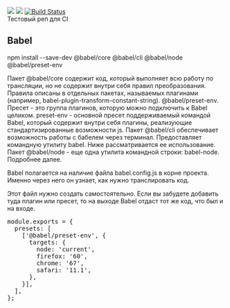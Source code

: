<a href="https://codeclimate.com/github/slvKhan/asyncHighOrderFn/maintainability"><img src="https://api.codeclimate.com/v1/badges/4463842717293640e32a/maintainability" /></a>
<a href="https://codeclimate.com/github/slvKhan/asyncHighOrderFn/test_coverage"><img src="https://api.codeclimate.com/v1/badges/4463842717293640e32a/test_coverage" /></a>
[![Build Status](https://travis-ci.org/slvKhan/asyncHighOrderFn.svg?branch=master)](https://travis-ci.org/slvKhan/asyncHighOrderFn)<br>
Тестовый реп для CI
<h2>Babel</h2>
npm install --save-dev @babel/core @babel/cli @babel/node @babel/preset-env

Пакет @babel/core содержит код, который выполняет всю работу по трансляции, но не содержит внутри себя правил преобразования. Правила описаны в отдельных пакетах, называемых плагинами (например, babel-plugin-transform-constant-string).
@babel/preset-env. Пресет - это группа плагинов, которую можно подключить к Babel целиком. preset-env - основной пресет поддерживаемый командой Babel, который содержит внутри себя плагины, реализующие стандартизированные возможности js.
Пакет @babel/cli обеспечивает возможность работы с бабелем через терминал. Предоставляет командную утилиту babel. Ниже рассматривается ее использование.
Пакет @babel/node - еще одна утилита командной строки: babel-node. Подробнее далее.

Babel полагается на наличие файла babel.config.js в корне проекта. Именно через него он узнает, как нужно транслировать код.

Этот файл нужно создать самостоятельно. Если вы забудете добавить туда плагин или пресет, то на выходе Babel отдаст тот же код, что был и на входе.

<pre>
module.exports = {
  presets: [
    ['@babel/preset-env', {
      targets: {
        node: 'current',
        firefox: '60',
        chrome: '67',
        safari: '11.1',
      },
    }],
  ],
};
</pre>
